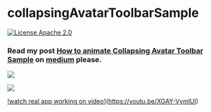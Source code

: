 # collapsingAvatarToolbarSample

[![License Apache 2.0](https://img.shields.io/badge/License-Apache%202.0-blue.svg?style=true)](http://www.apache.org/licenses/LICENSE-2.0)


### Read my post [How to animate Collapsing Avatar Toolbar Sample](https://medium.com/@anatoliy8827/how-to-animate-collapsing-avatar-toolbar-sample-f3f37ab6c35e) on [medium](https://medium.com) please.

![](https://github.com/SergeyBurlaka/CollapsingAvatarToolbarSample/blob/develop/art/beil_gif_14m_cropped.gif)

![](https://github.com/SergeyBurlaka/CollapsingAvatarToolbarSample/blob/develop/art/ledger_gif_15M_cropped.gif)

 
[!watch real app working on video](https://github.com/SergeyBurlaka/CollapsingAvatarToolbarSample/blob/develop/art/3a44044605.jpg)](https://youtu.be/XGAY-VymlUI)



